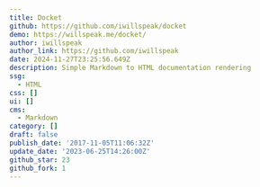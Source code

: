 ```yaml
---
title: Docket
github: https://github.com/iwillspeak/docket
demo: https://willspeak.me/docket/
author: iwillspeak
author_link: https://github.com/iwillspeak
date: 2024-11-27T23:25:56.649Z
description: Simple Markdown to HTML documentation rendering
ssg:
  - HTML
css: []
ui: []
cms:
  - Markdown
category: []
draft: false
publish_date: '2017-11-05T11:06:32Z'
update_date: '2023-06-25T14:26:00Z'
github_star: 23
github_fork: 1
---
```


